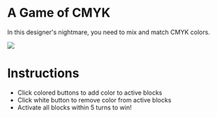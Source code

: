 A Game of CMYK
==============

In this designer's nightmare, you need to mix and match CMYK colors.

![][1]

Instructions
============

  * Click colored buttons to add color to active blocks
  * Click white button to remove color from active blocks
  * Activate all blocks within 5 turns to win!


  [1]: http://habrastorage.org/storage3/ad4/adc/511/ad4adc511e52e18c278e60c535acd5c0.png
